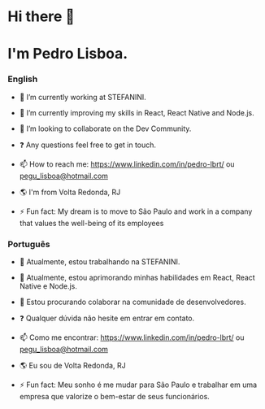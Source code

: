 # Hi there 👋 

# I'm Pedro Lisboa.

### English

- 🔭 I’m currently working at STEFANINI.
- 🌱 I’m currently improving my skills in React, React Native and Node.js.
- 👯 I’m looking to collaborate on the Dev Community.
- :question: Any questions feel free to get in touch.
- 📫 How to reach me: https://www.linkedin.com/in/pedro-lbrt/ ou pegu_lisboa@hotmail.com
- :earth_americas: I'm from Volta Redonda, RJ

- ⚡ Fun fact: My dream is to move to São Paulo and work in a company that values the well-being of its employees

### Português

- 🔭 Atualmente, estou trabalhando na STEFANINI.
- 🌱 Atualmente, estou aprimorando minhas habilidades em React, React Native e Node.js.
- 👯 Estou procurando colaborar na comunidade de desenvolvedores.
- :question: Qualquer dúvida não hesite em entrar em contato.
- 📫 Como me encontrar: https://www.linkedin.com/in/pedro-lbrt/ ou pegu_lisboa@hotmail.com
- :earth_americas: Eu sou de Volta Redonda, RJ

- ⚡ Fun fact: Meu sonho é me mudar para São Paulo e trabalhar em uma empresa que valorize o bem-estar de seus funcionários.

<!--
**pedro-lisboa/pedro-lisboa** is a ✨ _special_ ✨ repository because its `README.md` (this file) appears on your GitHub profile.
-->
